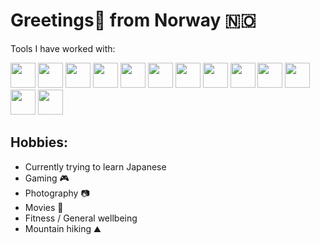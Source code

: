 # Greetings👋 from Norway 🇳🇴


Tools I have worked with:

<span>

<img src="https://cdn.jsdelivr.net/gh/devicons/devicon@latest/icons/kotlin/kotlin-original.svg" width=40px/>
          
<img src="https://cdn.jsdelivr.net/gh/devicons/devicon@latest/icons/java/java-original-wordmark.svg" width=40px />
          
<img src="https://cdn.jsdelivr.net/gh/devicons/devicon@latest/icons/spring/spring-original-wordmark.svg" width=40px />          
          
<img src="https://cdn.jsdelivr.net/gh/devicons/devicon@latest/icons/typescript/typescript-original.svg" width=40px />
          
<img src="https://cdn.jsdelivr.net/gh/devicons/devicon@latest/icons/react/react-original.svg" width=40px />
          
<img src="https://cdn.jsdelivr.net/gh/devicons/devicon@latest/icons/bash/bash-original.svg" width=40px />
          
<img src="https://cdn.jsdelivr.net/gh/devicons/devicon@latest/icons/neovim/neovim-original.svg" width=40px /> 
          
<img src="https://cdn.jsdelivr.net/gh/devicons/devicon@latest/icons/lua/lua-original.svg" width=40px/>

<img src="https://cdn.jsdelivr.net/gh/devicons/devicon@latest/icons/docker/docker-original-wordmark.svg" width=40px/>
          
<img src="https://cdn.jsdelivr.net/gh/devicons/devicon@latest/icons/python/python-original-wordmark.svg" width=40px/>
                              
<img src="https://cdn.jsdelivr.net/gh/devicons/devicon@latest/icons/go/go-original-wordmark.svg" width=40px />
          
<img src="https://cdn.jsdelivr.net/gh/devicons/devicon@latest/icons/helm/helm-original.svg" width=40px />
          
<img src="https://cdn.jsdelivr.net/gh/devicons/devicon@latest/icons/terraform/terraform-original.svg" width=40px/>
           
          
</span>               
<br>


## Hobbies:

- Currently trying to learn Japanese 
- Gaming 🎮
- Photography 📷
- Movies 🎥
- Fitness / General wellbeing
- Mountain hiking ⛰️
